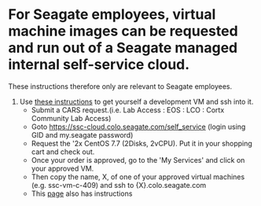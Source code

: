 # For Seagate employees, virtual machine images can be requested and run out of a Seagate managed internal self-service cloud.  
These instructions therefore only are relevant to Seagate employees.

1. Use [these instructions](https://seagatetechnology-my.sharepoint.com/:w:/g/personal/trent_geerdes_seagate_com/EVmAOIGpAftLvKeA0BmmTtABVCGMZUBiVZCat4qLXniSsg?e=uBt3x6) to get yourself a development VM and ssh into it.
   - Submit a CARS request.(i.e. Lab Access : EOS : LCO : Cortx Community Lab Access)
   - Goto https://ssc-cloud.colo.seagate.com/self_service (login using GID and my.seagate password)
   - Request the '2x CentOS 7.7 (2Disks, 2vCPU).  Put it in your shopping cart and check out.
   - Once your order is approved, go to the 'My Services' and click on your approved VM.
   - Then copy the name, X, of one of your approved virtual machines (e.g. ssc-vm-c-409) and ssh to {X}.colo.seagate.com
   - This [page](https://seagatetechnology.sharepoint.com/sites/EOS.Lab/SitePages/Home.aspx) also has instructions
